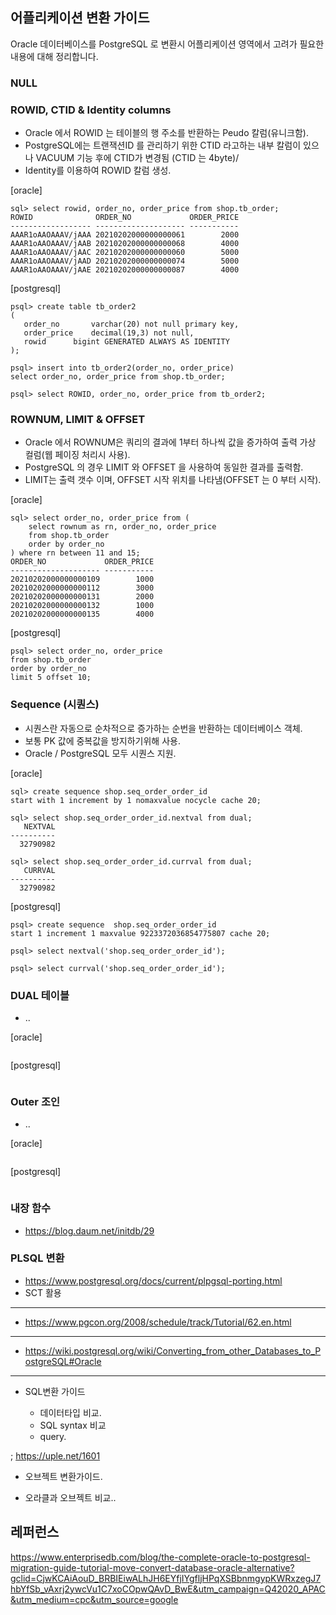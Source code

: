## 어플리케이션 변환 가이드 ##

Oracle 데이터베이스를 PostgreSQL 로 변환시 어플리케이션 영역에서 고려가 필요한 내용에 대해 정리합니다. 

### NULL ###


### ROWID, CTID & Identity columns ###

- Oracle 에서 ROWID 는 테이블의 행 주소를 반환하는 Peudo 칼럼(유니크함). 
- PostgreSQL에는 트랜잭션ID 를 관리하기 위한 CTID 라고하는 내부 칼럼이 있으나 VACUUM 기능 후에 CTID가 변경됨 (CTID 는 4byte)/
- Identity를 이용하여 ROWID 칼럼 생성.


[oracle]
```
sql> select rowid, order_no, order_price from shop.tb_order;
ROWID              ORDER_NO             ORDER_PRICE
------------------ -------------------- -----------
AAAR1oAAOAAAV/jAAA 20210202000000000061        2000
AAAR1oAAOAAAV/jAAB 20210202000000000068        4000
AAAR1oAAOAAAV/jAAC 20210202000000000060        5000
AAAR1oAAOAAAV/jAAD 20210202000000000074        5000
AAAR1oAAOAAAV/jAAE 20210202000000000087        4000
```
[postgresql]
```
psql> create table tb_order2
(
   order_no       varchar(20) not null primary key,
   order_price    decimal(19,3) not null,
   rowid	  bigint GENERATED ALWAYS AS IDENTITY
);

psql> insert into tb_order2(order_no, order_price) 
select order_no, order_price from shop.tb_order;

psql> select ROWID, order_no, order_price from tb_order2;
```

### ROWNUM, LIMIT & OFFSET ###

- Oracle 에서 ROWNUM은 쿼리의 결과에 1부터 하나씩 값을 증가하여 출력 가상 컬럼(웹 페이징 처리시 사용).
- PostgreSQL 의 경우 LIMIT 와 OFFSET 을 사용하여 동일한 결과를 출력함.
- LIMIT는 출력 갯수 이며, OFFSET 시작 위치를 나타냄(OFFSET 는 0 부터 시작).

[oracle]
```
sql> select order_no, order_price from ( 
    select rownum as rn, order_no, order_price 
    from shop.tb_order 
    order by order_no 
) where rn between 11 and 15;
ORDER_NO             ORDER_PRICE
-------------------- -----------
20210202000000000109        1000
20210202000000000112        3000
20210202000000000131        2000
20210202000000000132        1000
20210202000000000135        4000
```
[postgresql]
```
psql> select order_no, order_price 
from shop.tb_order 
order by order_no
limit 5 offset 10;
```

### Sequence (시퀀스) ###

- 시퀀스란 자동으로 순차적으로 증가하는 순번을 반환하는 데이터베이스 객체. 
- 보통 PK 값에 중복값을 방지하기위해 사용.
- Oracle / PostgreSQL 모두 시퀀스 지원.

[oracle]
```
sql> create sequence shop.seq_order_order_id
start with 1 increment by 1 nomaxvalue nocycle cache 20;

sql> select shop.seq_order_order_id.nextval from dual;
   NEXTVAL
----------
  32790982

sql> select shop.seq_order_order_id.currval from dual;
   CURRVAL
----------
  32790982
```
[postgresql]
```
psql> create sequence  shop.seq_order_order_id
start 1 increment 1 maxvalue 9223372036854775807 cache 20;

psql> select nextval('shop.seq_order_order_id');

psql> select currval('shop.seq_order_order_id');
```

### DUAL 테이블 ###

- ..

[oracle]
```
```

[postgresql]
```
```


### Outer 조인 ###

- ..

[oracle]
```
```

[postgresql]
```
```

### 내장 함수 ###

- https://blog.daum.net/initdb/29


### PLSQL 변환 ###

- https://www.postgresql.org/docs/current/plpgsql-porting.html
- SCT 활용


-------------

* https://www.pgcon.org/2008/schedule/track/Tutorial/62.en.html
------
* https://wiki.postgresql.org/wiki/Converting_from_other_Databases_to_PostgreSQL#Oracle


-------------


* SQL변환 가이드

  - 데이터타입 비교.
  - SQL syntax 비교
  - query.


;  https://uple.net/1601

* 오브젝트 변환가이드.

- 오라클과 오브젝트 비교..


## 레퍼런스 ##

https://www.enterprisedb.com/blog/the-complete-oracle-to-postgresql-migration-guide-tutorial-move-convert-database-oracle-alternative?gclid=CjwKCAiAouD_BRBIEiwALhJH6EYfjIYgfljHPqXSBbnmgypKWRxzegJ7hbYfSb_vAxrj2ywcVu1C7xoCOpwQAvD_BwE&utm_campaign=Q42020_APAC&utm_medium=cpc&utm_source=google
